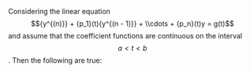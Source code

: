 <!--more-->
Considering the linear equation $${y^{(n)}} + {p_1}(t){y^{(n - 1)}} +  \\cdots  + {p_n}(t)y = g(t)$$ and assume that the coefficient functions are continuous on the interval $$a < t < b$$. Then the following are true: 
